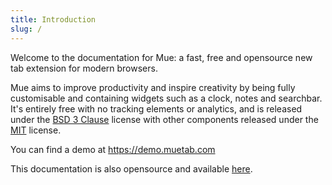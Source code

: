 ```yaml
---
title: Introduction
slug: /
---
```


Welcome to the documentation for Mue: a fast, free and opensource new tab extension for modern browsers.

Mue aims to improve productivity and inspire creativity by being fully customisable and containing widgets such as a clock, notes and searchbar. It's entirely free with no
tracking elements or analytics, and is released under the [BSD 3 Clause](https://opensource.org/licenses/BSD-3-Clause) license with other components released under 
the [MIT](https://opensource.org/licenses/MIT) license.

You can find a demo at https://demo.muetab.com


This documentation is also opensource and available [here](https://github.com/mue/docs).